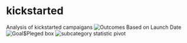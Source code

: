 # kickstarted
Analysis of kickstarted campaigans
![Outcomes Based on Launch Date](https://user-images.githubusercontent.com/90746609/134407635-8bfd56a3-4003-4f6c-89fb-bb086f3114eb.png)
![Goal$Pleged box](https://user-images.githubusercontent.com/90746609/134408883-0a9198b0-2318-4b04-89b3-6bac07b418d4.png)
![subcategory statistic pivot](https://user-images.githubusercontent.com/90746609/134408895-28620977-9859-4256-874e-8bd30cf3cf26.png)
